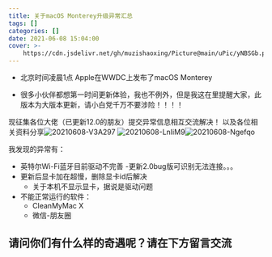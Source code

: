 ```yaml
---
title: 关于macOS Monterey升级异常汇总
tags: []
categories: []
date: 2021-06-08 15:04:00
cover: >-
    https://cdn.jsdelivr.net/gh/muzishaoxing/Picture@main/uPic/yNBSGb.png
---
```


- 北京时间凌晨1点 Apple在WWDC上发布了macOS Monterey

- 很多小伙伴都想第一时间更新体验，我也不例外，但是我这在里提醒大家，此版本为大版本更新，请小白党千万不要涉险！！！！

现征集各位大佬（已更新12.0的朋友）提交异常信息相互交流解决！
以及各位相关资料分享![20210608-V3A297](https://cdn.jsdelivr.net/gh/MuziShaoxing/Picture@main/image/png/20210608-V3A297.png)
![20210608-LnIiM9](https://cdn.jsdelivr.net/gh/MuziShaoxing/Picture@main/image/png/20210608-LnIiM9.png)![20210608-Ngefqo](https://cdn.jsdelivr.net/gh/MuziShaoxing/Picture@main/image/png/20210608-Ngefqo.png)

我发现的异常有：
- 英特尔Wi-Fi蓝牙目前驱动不完善
  -更新2.0bug版可识别无法连接。。。 
- 更新后显卡加在超慢，删除显卡id后解决
  - 关于本机不显示显卡，据说是驱动问题
- 不能正常运行的软件：
  - CleanMyMac X
  - 微信-朋友圈
  
## 请问你们有什么样的奇遇呢？请在下方留言交流

